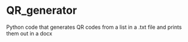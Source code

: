 # QR_generator
Python code that generates QR codes from a list in a .txt file and prints them out in a docx
